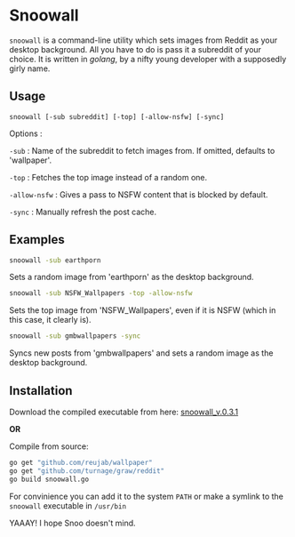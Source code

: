 # Snoowall

`snoowall` is a command-line utility which sets images from Reddit as your desktop background. All you have to do is pass it a subreddit of your choice. It is written in *golang*, by a nifty young developer with a supposedly girly name.

## Usage

```bash\
snoowall [-sub subreddit] [-top] [-allow-nsfw] [-sync]
```

Options : 

`-sub` : Name of the subreddit to fetch images from. If omitted, defaults to 'wallpaper'.

`-top` : Fetches the top image instead of a random one.

`-allow-nsfw` : Gives a pass to NSFW content that is blocked by default.

`-sync` :  Manually refresh the post cache.

## Examples

```bash
snoowall -sub earthporn 
```
Sets a random image from 'earthporn' as the desktop background.
```bash
snoowall -sub NSFW_Wallpapers -top -allow-nsfw 
```
Sets the top image from 'NSFW_Wallpapers', even if it is NSFW (which in this case, it clearly is).
```bash
snoowall -sub gmbwallpapers -sync
```
Syncs new posts from 'gmbwallpapers' and sets a random image as the desktop background.  

## Installation
Download the compiled executable from here: [snoowall_v.0.3.1](https://www.dropbox.com/s/s1897ki9hrc09c0/snoowall?dl=0)

**OR**

Compile from source:
```bash
go get "github.com/reujab/wallpaper"
go get "github.com/turnage/graw/reddit"
go build snoowall.go
```
For convinience you can add it to the system `PATH` or make a symlink to the `snoowall` executable in `/usr/bin`

YAAAY! I hope Snoo doesn't mind.